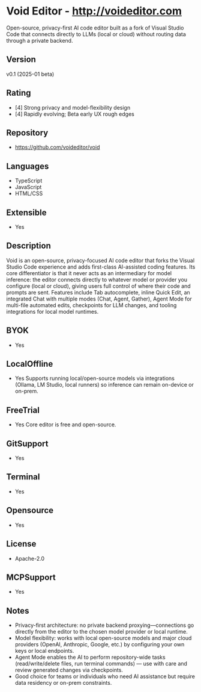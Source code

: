 # Void Editor - http://voideditor.com
Open-source, privacy-first AI code editor built as a fork of Visual Studio Code that connects directly to LLMs (local or cloud) without routing data through a private backend. 

## Version
v0.1 (2025-01 beta)

## Rating
- [4] Strong privacy and model-flexibility design
- [4] Rapidly evolving; Beta early UX rough edges
  
## Repository
- https://github.com/voideditor/void
  
## Languages
- TypeScript
- JavaScript
- HTML/CSS
  
## Extensible
- Yes
  
## Description
Void is an open-source, privacy-focused AI code editor that forks the Visual Studio Code experience and adds first-class AI-assisted coding features. Its core differentiator is that it never acts as an intermediary for model inference: the editor connects directly to whatever model or provider you configure (local or cloud), giving users full control of where their code and prompts are sent. Features include Tab autocomplete, inline Quick Edit, an integrated Chat with multiple modes (Chat, Agent, Gather), Agent Mode for multi-file automated edits, checkpoints for LLM changes, and tooling integrations for local model runtimes.

## BYOK
- Yes
  
## LocalOffline
- Yes
  Supports running local/open-source models via integrations (Ollama, LM Studio, local runners) so inference can remain on-device or on-prem.
  
## FreeTrial
- Yes
  Core editor is free and open-source.
  
## GitSupport
- Yes
  
## Terminal
- Yes
  
## Opensource
- Yes
  
## License
- Apache-2.0
  
## MCPSupport
- Yes
  
## Notes
- Privacy-first architecture: no private backend proxying—connections go directly from the editor to the chosen model provider or local runtime.
- Model flexibility: works with local open-source models and major cloud providers (OpenAI, Anthropic, Google, etc.) by configuring your own keys or local endpoints.
- Agent Mode enables the AI to perform repository-wide tasks (read/write/delete files, run terminal commands) — use with care and review generated changes via checkpoints.
- Good choice for teams or individuals who need AI assistance but require data residency or on-prem constraints.
  